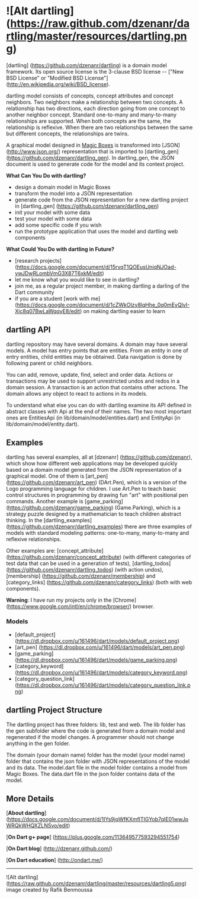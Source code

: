 


# ![Alt dartling] (https://raw.github.com/dzenanr/dartling/master/resources/dartling.png)

[dartling] (https://github.com/dzenanr/dartling) is a domain model framework. Its open source license is the 3-clause BSD license -- ["New BSD License" or "Modified BSD License"] (http://en.wikipedia.org/wiki/BSD_license).

dartling model consists of concepts, concept attributes and concept neighbors. Two neighbors make a relationship between two concepts. A relationship has two directions, each direction going from one concept to another neighbor concept. Standard one-to-many and many-to-many relationships are supported. When both concepts are the same, the relationship is reflexive. When there are two relationships between the same but different concepts, the relationships are twins.

A graphical model designed in [Magic Boxes](https://github.com/dzenanr/magic_boxes) is transformed into [JSON] (http://www.json.org/) representation that is imported to [dartling_gen] (https://github.com/dzenanr/dartling_gen). In dartling_gen, the JSON document is used to generate code for the model and its context project.

**What Can You Do with dartling?**

* design a domain model in Magic Boxes
* transform the model into a JSON representation
* generate code from the JSON representation for a new dartling project in [dartling_gen] (https://github.com/dzenanr/dartling_gen)
* init your model with some data
* test your model with some data
* add some specific code if you wish
* run the prototype application that uses the model and dartling web components

**What Could You Do with dartling in Future?**

* [research projects] 
  (https://docs.google.com/document/d/15rvqT1QOEusUniqNJOad-vwJDwRLombVmG3X87T6xkM/edit)
* let me know what you would like to see in dartling?
* join me, as a regular project member, in making dartling a darling of the Dart community
* if you are a student [work with me]  
  (https://docs.google.com/document/d/1cZWkOlzy8lqHhe_0q0mEyQlvI-Xjc8q07BwLaWqqyE8/edit)
  on making dartling easier to learn

## dartling API

dartling repository may have several domains. A domain may have several models. A model has entry points that are entities. From an entity in one of entry entities, child entities may be obtained. Data navigation is done by following parent or child neighbors.

You can add, remove, update, find, select and order data. Actions or transactions may be used to support unrestricted undos and redos in a domain session. A transaction is an action that contains other actions. The domain allows any object to react to actions in its models.

To understand what else you can do with dartling examine its API defined in abstract classes with Api at the end of their names. The two most important ones are EntitiesApi (in lib/domain/model/entities.dart) and EntityApi (in lib/domain/model/entity.dart).

## Examples

dartling has several examples, all at [dzenanr] (https://github.com/dzenanr), which show how different web applications may be developed quickly based on a domain model generated from the JSON representation of a graphical model. One of them is [art_pen] (https://github.com/dzenanr/art_pen) (DArt.Pen), which is a version of the Logo programming language for children. I use Art.Pen to teach basic control structures in programming by drawing fun "art" with positional pen commands. Another example is [game_parking] (https://github.com/dzenanr/game_parking) (Game.Parking), which is a strategy puzzle designed by a mathematician to teach children abstract thinking. In the [dartling_examples] (https://github.com/dzenanr/dartling_examples) there are three examples of models with standard modeling patterns: one-to-many, many-to-many and reflexive relationships.

Other examples are:  [concept_attribute] (https://github.com/dzenanr/concept_attribute) (with different categories of test data that can be used in a generation of tests), [dartling_todos] (https://github.com/dzenanr/dartling_todos) (with action undos),  [membership] (https://github.com/dzenanr/membership) and [category_links] (https://github.com/dzenanr/category_links) (both with web components).

**Warning**: I have run my projects only in the [Chrome] (https://www.google.com/intl/en/chrome/browser/) browser.

### Models

* [default_project] (https://dl.dropbox.com/u/161496/dart/models/default_project.png)
* [art_pen] (https://dl.dropbox.com/u/161496/dart/models/art_pen.png)
* [game_parking] (https://dl.dropbox.com/u/161496/dart/models/game_parking.png)
* [category_keyword] (https://dl.dropbox.com/u/161496/dart/models/category_keyword.png)
* [category_question_link] (https://dl.dropbox.com/u/161496/dart/models/category_question_link.png)

## dartling Project Structure

The dartling project has three folders: lib, test and web. The lib folder has the gen subfolder where the code is generated from a domain model and regenerated if the model changes. A programmer should not change anything in the gen folder.

The domain (your domain name) folder has the model (your model name) folder that contains the json folder with JSON representations of the model and its data. The model.dart file in the model folder contains a model from Magic Boxes. The data.dart file in the json folder contains data of the model.

## More Details
 
[**About dartling**] (https://docs.google.com/document/d/1IYs9jqWfKXmflTIGYob7qIE01wwJpWRQkWHQXZLNSvo/edit)

[**On Dart g+ page**] (https://plus.google.com/113649577593294551754)

[**On Dart blog**] (http://dzenanr.github.com/)

[**On Dart education**] (http://ondart.me/)

__________

![Alt dartling] (https://raw.github.com/dzenanr/dartling/master/resources/dartling5.png) image created by Rafik Benmoussa



